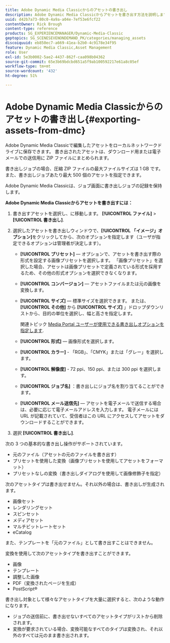 ```yaml
---
title: Adobe Dynamic Media Classicからのアセットの書き出し
description: Adobe Dynamic Media Classicからアセットを書き出す方法を説明します。
uuid: d42b7a73-80c0-4a9a-a04e-7ef53e6fcf22
contentOwner: Rick Brough
content-type: reference
products: SG_EXPERIENCEMANAGER/Dynamic-Media-Classic
geptopics: SG_SCENESEVENONDEMAND_PK/categories/managing_assets
discoiquuid: eb850ec7-a669-41ea-b2b0-4c9178e34f95
feature: Dynamic Media Classic,Asset Management
role: User
exl-id: 5e3b0002-5ae2-4437-862f-caa098b04362
source-git-commit: 65e3b69bdcbd651a5f9ab100592217e61a8c05ef
workflow-type: tm+mt
source-wordcount: '432'
ht-degree: 51%

---
```


# Adobe Dynamic Media Classicからのアセットの書き出し{#exporting-assets-from-dmc}

Adobe Dynamic Media Classicで編集したアセットをローカルネットワークドライブに保存できます。 書き出されたアセットは、ダウンロード用または電子メールでの送信用に ZIP ファイルにまとめられます。

書き出しジョブの場合、圧縮 ZIP ファイルの最大ファイルサイズは 1 GB です。また、書き出しジョブあたり最大 500 個のアセットを指定できます。

Adobe Dynamic Media Classicは、ジョブ画面に書き出しジョブの記録を保持します。

**Adobe Dynamic Media Classicからアセットを書き出すには：**

1. 書き出すアセットを選択し、に移動します。 **[!UICONTROL ファイル]** > **[!UICONTROL 書き出し]**.
1. 選択したアセットを書き出しウィンドウで、**[!UICONTROL 「イメージ」オプション]**&#x200B;をクリックしてから、次のオプションを指定します（ユーザが指定できるオプションは管理者が決定します）。

   * **[!UICONTROL プリセット]**  — オプションで、アセットを書き出す際の形式を設定する画像プリセットを選択します。 「画像プリセット」を選択した場合、アセットは画像プリセットで定義されている形式を採用するため、その他の形式オプションを選択できなくなります。

   * **[!UICONTROL コンバージョン]**  — アセットファイルまたは元の画像を変換します。

   * **[!UICONTROL サイズ]**  — 標準サイズを選択できます。 または、 **[!UICONTROL その他]** から **[!UICONTROL サイズ]** 」ドロップダウンリストから、目的の単位を選択し、幅と高さを指定します。

      関連トピック [Media Portal ユーザーが使用できる書き出しオプションを指定します](specifying-export-options-available-media.md#specifying_export_options_available_to_media_portal_users).

   * **[!UICONTROL 形式]**  — 画像形式を選択します。

   * **[!UICONTROL カラー]** - 「RGB」、「CMYK」または「グレー」を選択します。

   * **[!UICONTROL 解像度]** - 72 ppi、150 ppi、または 300 ppi を選択します。

   * **[!UICONTROL ジョブ名]** ：書き出しにジョブ名を割り当てることができます。

   * **[!UICONTROL メール送信先]**  — アセットを電子メールで送信する場合は、必要に応じて電子メールアドレスを入力します。 電子メールには URL が記載されていて、受信者はこの URL にアクセスしてアセットをダウンロードすることができます。

1. 選択 **[!UICONTROL 書き出し]**.

次の 3 つの基本的な書き出し操作がサポートされています。

* 元のファイル（アセットの元のファイルを書き出す）
* プリセットを使用した変換（画像プリセットを使用してアセットをフォーマット）
* プリセットなしの変換（書き出しダイアログを使用して画像修飾子を指定）

次のアセットタイプは書き出せません。それ以外の場合は、書き出しが生成されます。

* 画像セット
* レンダリングセット
* スピンセット
* メディアセット
* マルチビットレートセット
* eCatalog

また、テンプレートを「元のファイル」として書き出すことはできません。

変換を使用して次のアセットタイプを書き出すことができます。

* 画像
* テンプレート
* 調整した画像
* PDF（変換されたページを生成）
* PostScript®

書き出し対象として様々なアセットタイプを大量に選択すると、次のような動作になります。

* ジョブの送信前に、書き出せないすべてのアセットタイプがリストから削除されます。
* 変換が要求されている場合、変換可能なすべてのタイプは変換され、それ以外のすべては元のまま書き出されます。
